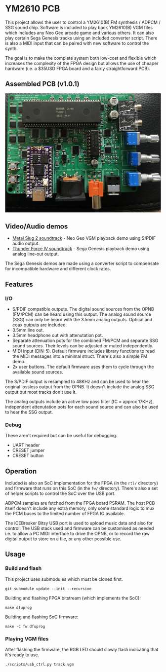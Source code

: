 # YM2610 PCB

This project allows the user to control a YM2610(B) FM synthesis / ADPCM / SSG sound chip. Software is included to play back YM2610(B) VGM files which includes any Neo Geo arcade game and various others. It can also play certain Sega Genesis tracks using an included converter script. There is also a MIDI input that can be paired with new software to control the synth.

The goal is to make the complete system both low-cost and flexible which increases the complexity of the FPGA design but allows the use of cheaper hardware (i.e. a $35USD FPGA board and a fairly straightforward PCB).

## Assembled PCB (v1.0.1)

![v1.0.1 PCB assembled](photo/pcb4.jpg)

## Video/Audio demos

* [Metal Slug 2 soundtrack](https://www.youtube.com/watch?v=nlexW8DgMvw) - Neo Geo VGM playback demo using S/PDIF audio output.
* [Thunder Force IV soundtrack](https://www.youtube.com/watch?v=O-OgxfgEnMU) - Sega Genesis playback demo using analog line-out output.

The Sega Genesis demos are made using a converter script to compensate for incompatible hardware and different clock rates.

## Features

### I/O

* S/PDIF compatible outputs. The digital sound sources from the OPNB (FM/PCM) can be heard using this output. The analog sound source (SSG) can only be heard with the 3.5mm analog outputs. Optical and coax outputs are included.
* 3.5mm line out.
* 3.5mm headphone out with attenutation pot.
* Separate attenuation pots for the combined FM/PCM and separate SSG sound sources. Their levels can be adjusted or muted independently.
* MIDI input (DIN-5). Default firmware includes library functions to read the MIDI messages into a minimal struct. There's also a simple FM demo.
* 2x user buttons. The default firmware uses them to cycle through the available sound sources.

The S/PDIF output is resampled to 48KHz and can be used to hear the original lossless output from the OPNB. It doesn't include the analog SSG output but most tracks don't use it.

The analog outputs include an active low pass filter (fC = approx 17KHz), independent attenutation pots for each sound source and can also be used to hear the SSG output.

### Debug

These aren't required but can be useful for debugging.

* UART header
* CRESET jumper
* CRESET button

## Operation

Included is also an SoC implementation for the FPGA (in the `rtl/` directory) and firmware that runs on this SoC (in the `fw/` directory). There's also a set of helper scripts to control the SoC over the USB port.

ADPCM samples are fetched from the FPGA board PSRAM. The host PCB itself doesn't include any extra memory, only some standard logic to mux the PCM buses to the limited number of FPGA IO available.

The iCEBreaker Bitsy USB port is used to upload music data and also for control. The USB stack used and firmware can be customised as needed i.e. to allow a PC MIDI interface to drive the OPNB, or to record the raw digital output to store on a file, or any other possible use.

## Usage

### Build and flash

This project uses submodules which must be cloned first.

```
git submodule update --init --recursive
```

Building and flashing FPGA bitstream (which implements the SoC):

```
make dfuprog
```

Building and flashing SoC firmware:

```
make -C fw dfuprog
```

### Playing VGM files

After flashing the firmware, the RGB LED should slowly flash indicating that it's ready to use.

```
./scripts/usb_ctrl.py track.vgm
```

